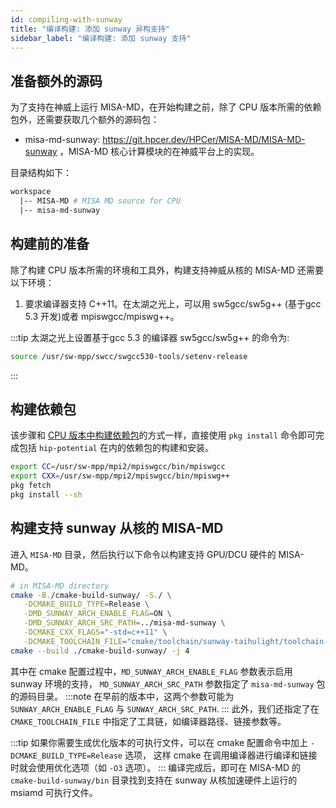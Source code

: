 ```yaml
---
id: compiling-with-sunway
title: "编译构建: 添加 sunway 异构支持"
sidebar_label: "编译构建: 添加 sunway 支持"
---
```



## 准备额外的源码
为了支持在神威上运行 MISA-MD，在开始构建之前，除了 CPU 版本所需的依赖包外，还需要获取几个额外的源码包： 
- misa-md-sunway: https://git.hpcer.dev/HPCer/MISA-MD/MISA-MD-sunway ，MISA-MD 核心计算模块的在神威平台上的实现。

目录结构如下：
```bash
workspace
  |-- MISA-MD # MISA MD source for CPU
  |-- misa-md-sunway
```

## 构建前的准备
除了构建 CPU 版本所需的环境和工具外，构建支持神威从核的 MISA-MD 还需要以下环境：
1. 要求编译器支持 C++11。在太湖之光上，可以用 sw5gcc/sw5g++ (基于gcc 5.3 开发)或者 mpiswgcc/mpiswg++。  

:::tip
太湖之光上设置基于gcc 5.3 的编译器 sw5gcc/sw5g++ 的命令为:
```bash
source /usr/sw-mpp/swcc/swgcc530-tools/setenv-release
```
:::

## 构建依赖包
该步骤和 [CPU 版本中构建依赖包](./get-source-code.md#2-安装依赖)的方式一样，直接使用 `pkg install` 命令即可完成包括 `hip-potential` 在内的依赖包的构建和安装。  
```bash
export CC=/usr/sw-mpp/mpi2/mpiswgcc/bin/mpiswgcc
export CXX=/usr/sw-mpp/mpi2/mpiswgcc/bin/mpiswg++
pkg fetch
pkg install --sh
```

## 构建支持 sunway 从核的 MISA-MD
进入 `MISA-MD` 目录，然后执行以下命令以构建支持 GPU/DCU 硬件的 MISA-MD。

```bash
# in MISA-MD directory
cmake -B./cmake-build-sunway/ -S./ \
   -DCMAKE_BUILD_TYPE=Release \
   -DMD_SUNWAY_ARCH_ENABLE_FLAG=ON \
   -DMD_SUNWAY_ARCH_SRC_PATH=../misa-md-sunway \
   -DCMAKE_CXX_FLAGS="-std=c++11" \
   -DCMAKE_TOOLCHAIN_FILE="cmake/toolchain/sunway-taihulight/toolchain-mpi.cmake"
cmake --build ./cmake-build-sunway/ -j 4
```

其中在 cmake 配置过程中，`MD_SUNWAY_ARCH_ENABLE_FLAG` 参数表示启用 sunway 环境的支持， `MD_SUNWAY_ARCH_SRC_PATH` 参数指定了 `misa-md-sunway` 包的源码目录。 
:::note
在早前的版本中，这两个参数可能为 `SUNWAY_ARCH_ENABLE_FLAG` 与 `SUNWAY_ARCH_SRC_PATH`.
:::
此外，我们还指定了在 `CMAKE_TOOLCHAIN_FILE` 中指定了工具链，如编译器路径、链接参数等。

:::tip
如果你需要生成优化版本的可执行文件，可以在 cmake 配置命令中加上 `-DCMAKE_BUILD_TYPE=Release` 选项，
这样 cmake 在调用编译器进行编译和链接时就会使用优化选项（如 `-O3` 选项）。
:::
编译完成后，即可在 MISA-MD 的 `cmake-build-sunway/bin` 目录找到支持在 sunway 从核加速硬件上运行的 msiamd 可执行文件。
